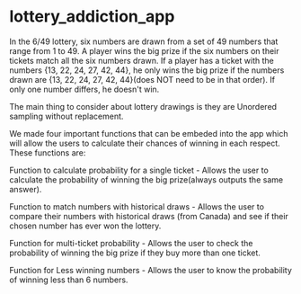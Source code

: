 # lottery_addiction_app
In the 6/49 lottery, six numbers are drawn from a set of 49 numbers that range from 1 to 49. A player wins the big prize if the six numbers on their tickets match all the six numbers drawn. If a player has a ticket with the numbers {13, 22, 24, 27, 42, 44}, he only wins the big prize if the numbers drawn are {13, 22, 24, 27, 42, 44}(does NOT need to be in that order). If only one number differs, he doesn't win.

The main thing to consider about lottery drawings is they are Unordered sampling without replacement.

We made four important functions that can be embeded into the app which will allow the users to calculate their chances of winning in each respect. These functions are:

Function to calculate probability for a single ticket - Allows the user to calculate the probability of winning the big prize(always outputs the same answer).

Function to match numbers with historical draws - Allows the user to compare their numbers with historical draws (from Canada) and see if their chosen number has ever won the lottery.

Function for multi-ticket probability - Allows the user to check the probability of winning the big prize if they buy more than one ticket.

Function for Less winning numbers - Allows the user to know the probability of winning less than 6 numbers.
